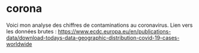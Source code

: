 # corona
Voici mon analyse des chiffres de contaminations au coronavirus.
Lien vers les données brutes : https://www.ecdc.europa.eu/en/publications-data/download-todays-data-geographic-distribution-covid-19-cases-worldwide
